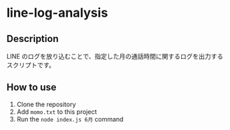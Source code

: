 # line-log-analysis

## Description

LINE のログを放り込むことで、指定した月の通話時間に関するログを出力するスクリプトです。

## How to use

1. Clone the repository
2. Add `momo.txt` to this project
3. Run the `node index.js 6月` command
